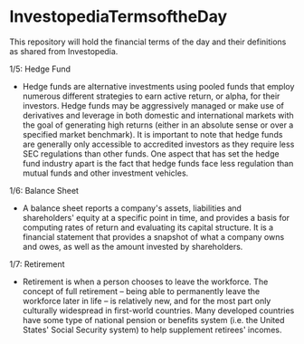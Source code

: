 # InvestopediaTermsoftheDay
This repository will hold the financial terms of the day and their definitions as shared from Investopedia. 

1/5: Hedge Fund
 - Hedge funds are alternative investments using pooled funds that employ numerous different strategies to earn active return, or alpha, for their investors. Hedge funds may be aggressively managed or make use of derivatives and leverage in both domestic and international markets with the goal of generating high returns (either in an absolute sense or over a specified market benchmark). It is important to note that hedge funds are generally only accessible to accredited investors as they require less SEC regulations than other funds. One aspect that has set the hedge fund industry apart is the fact that hedge funds face less regulation than mutual funds and other investment vehicles.
 
1/6: Balance Sheet
 - A balance sheet reports a company's assets, liabilities and shareholders' equity at a specific point in time, and provides a basis for computing rates of return and evaluating its capital structure. It is a financial statement that provides a snapshot of what a company owns and owes, as well as the amount invested by shareholders.
  
1/7: Retirement
 - Retirement is when a person chooses to leave the workforce. The concept of full retirement – being able to permanently leave the workforce later in life – is relatively new, and for the most part only culturally widespread in first-world countries. Many developed countries have some type of national pension or benefits system (i.e. the United States' Social Security system) to help supplement retirees' incomes.
 

